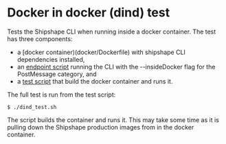 # Docker in docker (dind) test #

Tests the Shipshape CLI when running inside a docker container.
The test has three components:

 - a [docker container)(docker/Dockerfile) with shipshape CLI dependencies installed,
 - an [endpoint script](shipshape/test/dind/docker/endpoint.sh) running the CLI with the --insideDocker flag for the
   PostMessage category, and
 - a [test script](shipshape/test/dind/dind_test.sh) that build the docker container and runs it.

The full test is run from the test script:

`$ ./dind_test.sh`

The script builds the container and runs it. This may take some time as it is
pulling down the Shipshape production images from in the docker container.
